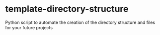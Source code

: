 # template-directory-structure
Python script to automate the creation of the directory structure and files for your future projects
